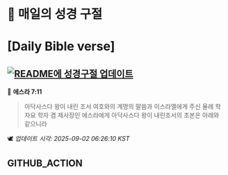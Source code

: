 # 🙏 매일의 성경 구절
# [Daily Bible verse]
## [![README에 성경구절 업데이트](https://github.com/DONGSUKA/first_test/actions/workflows/update-readme-bible.yml/badge.svg)](https://github.com/DONGSUKA/first_test/actions/workflows/update-readme-bible.yml)
<!-- START_BIBLE_VERSE -->
📖 **에스라 7:11**
> 아닥사스다 왕이 내린 조서 여호와의 계명의 말씀과 이스라엘에게 주신 율례 학자요 학자 겸 제사장인 에스라에게 아닥사스다 왕이 내린조서의 초본은 아래와 같으니라

🕊️ _업데이트 시각: 2025-09-02 06:26:10 KST_
  <!-- END_BIBLE_VERSE -->
## GITHUB_ACTION

